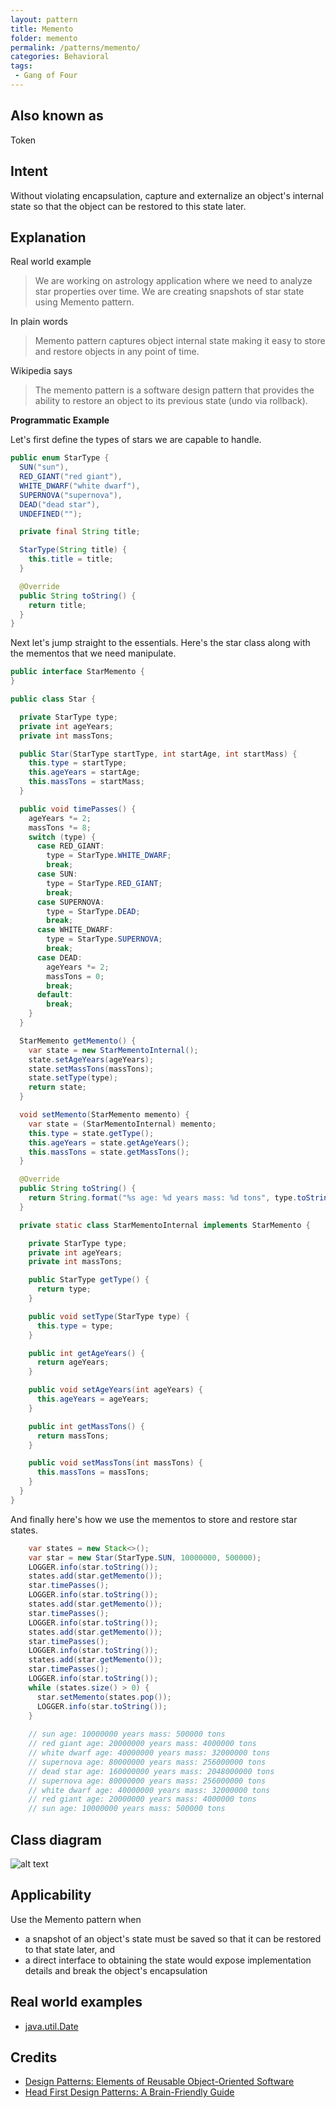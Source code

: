 ```yaml
---
layout: pattern
title: Memento
folder: memento
permalink: /patterns/memento/
categories: Behavioral
tags:
 - Gang of Four
---
```


## Also known as
Token

## Intent
Without violating encapsulation, capture and externalize an object's internal state so that the object can be restored 
to this state later.

## Explanation
Real world example

> We are working on astrology application where we need to analyze star properties over time. We are creating snapshots of star state using Memento pattern.

In plain words

> Memento pattern captures object internal state making it easy to store and restore objects in any point of time.

Wikipedia says

> The memento pattern is a software design pattern that provides the ability to restore an object to its previous state (undo via rollback).

**Programmatic Example**

Let's first define the types of stars we are capable to handle.

```java
public enum StarType {
  SUN("sun"),
  RED_GIANT("red giant"),
  WHITE_DWARF("white dwarf"),
  SUPERNOVA("supernova"),
  DEAD("dead star"),
  UNDEFINED("");

  private final String title;

  StarType(String title) {
    this.title = title;
  }

  @Override
  public String toString() {
    return title;
  }
}
```

Next let's jump straight to the essentials. Here's the star class along with the mementos that we need manipulate. 

```java
public interface StarMemento {
}

public class Star {

  private StarType type;
  private int ageYears;
  private int massTons;

  public Star(StarType startType, int startAge, int startMass) {
    this.type = startType;
    this.ageYears = startAge;
    this.massTons = startMass;
  }

  public void timePasses() {
    ageYears *= 2;
    massTons *= 8;
    switch (type) {
      case RED_GIANT:
        type = StarType.WHITE_DWARF;
        break;
      case SUN:
        type = StarType.RED_GIANT;
        break;
      case SUPERNOVA:
        type = StarType.DEAD;
        break;
      case WHITE_DWARF:
        type = StarType.SUPERNOVA;
        break;
      case DEAD:
        ageYears *= 2;
        massTons = 0;
        break;
      default:
        break;
    }
  }

  StarMemento getMemento() {
    var state = new StarMementoInternal();
    state.setAgeYears(ageYears);
    state.setMassTons(massTons);
    state.setType(type);
    return state;
  }

  void setMemento(StarMemento memento) {
    var state = (StarMementoInternal) memento;
    this.type = state.getType();
    this.ageYears = state.getAgeYears();
    this.massTons = state.getMassTons();
  }

  @Override
  public String toString() {
    return String.format("%s age: %d years mass: %d tons", type.toString(), ageYears, massTons);
  }

  private static class StarMementoInternal implements StarMemento {

    private StarType type;
    private int ageYears;
    private int massTons;

    public StarType getType() {
      return type;
    }

    public void setType(StarType type) {
      this.type = type;
    }

    public int getAgeYears() {
      return ageYears;
    }

    public void setAgeYears(int ageYears) {
      this.ageYears = ageYears;
    }

    public int getMassTons() {
      return massTons;
    }

    public void setMassTons(int massTons) {
      this.massTons = massTons;
    }
  }
}
```

And finally here's how we use the mementos to store and restore star states.

```java
    var states = new Stack<>();
    var star = new Star(StarType.SUN, 10000000, 500000);
    LOGGER.info(star.toString());
    states.add(star.getMemento());
    star.timePasses();
    LOGGER.info(star.toString());
    states.add(star.getMemento());
    star.timePasses();
    LOGGER.info(star.toString());
    states.add(star.getMemento());
    star.timePasses();
    LOGGER.info(star.toString());
    states.add(star.getMemento());
    star.timePasses();
    LOGGER.info(star.toString());
    while (states.size() > 0) {
      star.setMemento(states.pop());
      LOGGER.info(star.toString());
    }
    
    // sun age: 10000000 years mass: 500000 tons
    // red giant age: 20000000 years mass: 4000000 tons
    // white dwarf age: 40000000 years mass: 32000000 tons
    // supernova age: 80000000 years mass: 256000000 tons
    // dead star age: 160000000 years mass: 2048000000 tons
    // supernova age: 80000000 years mass: 256000000 tons
    // white dwarf age: 40000000 years mass: 32000000 tons
    // red giant age: 20000000 years mass: 4000000 tons
    // sun age: 10000000 years mass: 500000 tons
```


## Class diagram
![alt text](./etc/memento.png "Memento")

## Applicability
Use the Memento pattern when

* a snapshot of an object's state must be saved so that it can be restored to that state later, and
* a direct interface to obtaining the state would expose implementation details and break the object's encapsulation

## Real world examples

* [java.util.Date](http://docs.oracle.com/javase/8/docs/api/java/util/Date.html)

## Credits

* [Design Patterns: Elements of Reusable Object-Oriented Software](https://www.amazon.com/gp/product/0201633612/ref=as_li_tl?ie=UTF8&camp=1789&creative=9325&creativeASIN=0201633612&linkCode=as2&tag=javadesignpat-20&linkId=675d49790ce11db99d90bde47f1aeb59)
* [Head First Design Patterns: A Brain-Friendly Guide](https://www.amazon.com/gp/product/0596007124/ref=as_li_tl?ie=UTF8&camp=1789&creative=9325&creativeASIN=0596007124&linkCode=as2&tag=javadesignpat-20&linkId=6b8b6eea86021af6c8e3cd3fc382cb5b)
